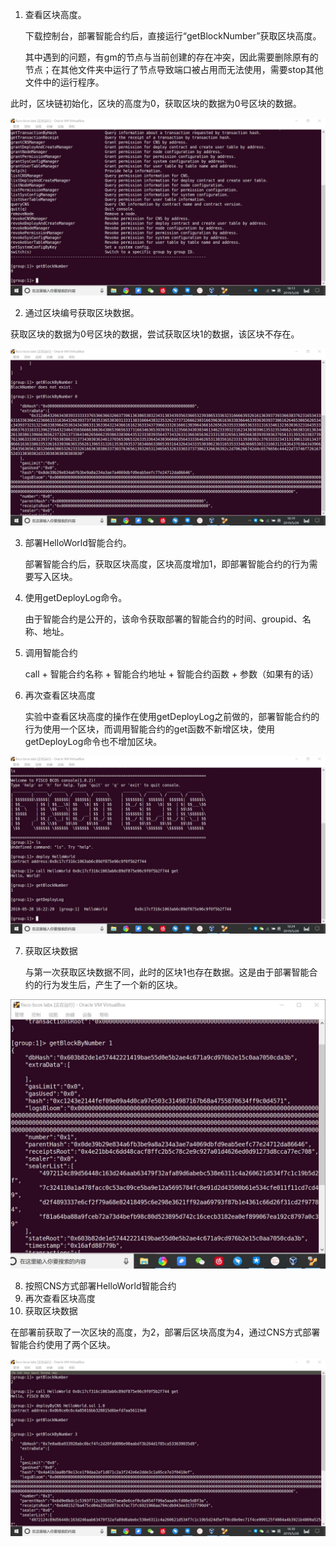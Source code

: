 1. 查看区块高度。

   下载控制台，部署智能合约后，直接运行“getBlockNumber”获取区块高度。

   其中遇到的问题，有gm的节点与当前创建的存在冲突，因此需要删除原有的节点；在其他文件夹中运行了节点导致端口被占用而无法使用，需要stop其他文件中的运行程序。



​		此时，区块链初始化，区块的高度为0，获取区块的数据为0号区块的数据。

![TIM截图20190528161402](.//work1//TIM截图20190528161402.jpg)



2. 通过区块编号获取区块数据。



​		获取区块的数据为0号区块的数据，尝试获取区块1的数据，该区块不存在。

![TIM截图20190528161914](.//work1//TIM截图20190528161914.jpg)



3. 部署HelloWorld智能合约。

   部署智能合约后，获取区块高度，区块高度增加1，即部署智能合约的行为需要写入区块。

4. 使用getDeployLog命令。

   由于智能合约是公开的，该命令获取部署的智能合约的时间、groupid、名称、地址。

5. 调用智能合约

   call + 智能合约名称 + 智能合约地址 + 智能合约函数 + 参数（如果有的话）

6. 再次查看区块高度

   实验中查看区块高度的操作在使用getDeployLog之前做的，部署智能合约的行为使用一个区块，而调用智能合约的get函数不新增区块，使用getDeployLog命令也不增加区块。

![TIM截图20190528162423](.//work1//TIM截图20190528162423.jpg)



7. 获取区块数据

   与第一次获取区块数据不同，此时的区块1也存在数据。这是由于部署智能合约的行为发生后，产生了一个新的区块。

![TIM截图20190528162514](.//work1//TIM截图20190528162514.jpg)



8. 按照CNS方式部署HelloWorld智能合约
9. 再次查看区块高度
10. 获取区块数据

​		在部署前获取了一次区块的高度，为2，部署后区块高度为4，通过CNS方式部署智能合约使用了两个区块。

![TIM截图20190528163025](.//work1//TIM截图20190528163025.jpg)
